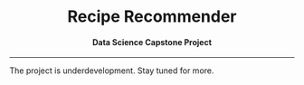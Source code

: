 <center><h1> Recipe Recommender </h1>
<h4>Data Science Capstone Project</h4></center>

---

The project is underdevelopment. Stay tuned for more.
